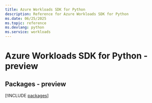 ```yaml
---
title: Azure Workloads SDK for Python
description: Reference for Azure Workloads SDK for Python
ms.date: 06/25/2025
ms.topic: reference
ms.devlang: python
ms.service: workloads
---
```

# Azure Workloads SDK for Python - preview
## Packages - preview
[!INCLUDE [packages](workloads-index.md)]